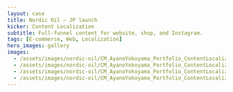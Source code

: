 ```yaml
---
layout: case
title: Nordic Oil — JP launch
kicker: Content Localization
subtitle: Full-funnel content for website, shop, and Instagram.
tags: [E-commerce, Web, Localization]
hero_images: gallery
images:
  - /assets/images/nordic-oil/CM_AyanoYokoyama_Portfolio_ContentLocalization_NordicOil_eCommerceShop_landingpage.png
  - /assets/images/nordic-oil/CM_AyanoYokoyama_Portfolio_ContentLocalization_NordicOil_eComerceShop2.png
  - /assets/images/nordic-oil/CM_AyanoYokoyama_Portfolio_ContentLocalization_NordicOil_IG.png
  - /assets/images/nordic-oil/CM_AyanoYokoyama_Portfolio_ContentLocalization_NordicOil_IG_btm.png
---
```

